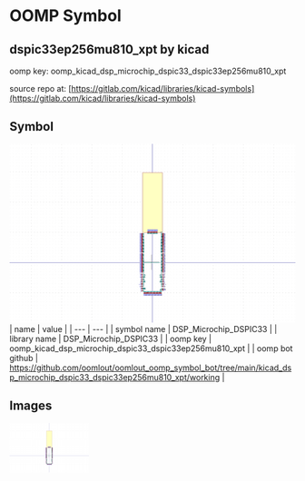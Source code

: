 # OOMP Symbol  
## dspic33ep256mu810_xpt  by kicad  
  
oomp key: oomp_kicad_dsp_microchip_dspic33_dspic33ep256mu810_xpt  
  
source repo at: [https://gitlab.com/kicad/libraries/kicad-symbols](https://gitlab.com/kicad/libraries/kicad-symbols)  
## Symbol  
  
[![working.png](working_600.png)](working.png)  
| name | value | 
| --- | --- | 
| symbol name | DSP_Microchip_DSPIC33 | 
| library name | DSP_Microchip_DSPIC33 | 
| oomp key | oomp_kicad_dsp_microchip_dspic33_dspic33ep256mu810_xpt | 
| oomp bot github | https://github.com/oomlout/oomlout_oomp_symbol_bot/tree/main/kicad_dsp_microchip_dspic33_dspic33ep256mu810_xpt/working | 
## Images  
  
[![working.png](working_140.png)](working.png)  
